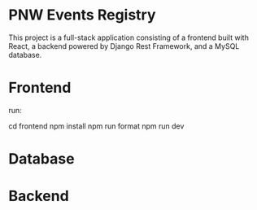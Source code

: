 # PNW Events Registry

This project is a full-stack application consisting of a frontend built with React, a backend powered by Django Rest Framework, and a MySQL database.


# Frontend

run:

   cd frontend
   npm install
   npm run format
   npm run dev


# Database



# Backend

